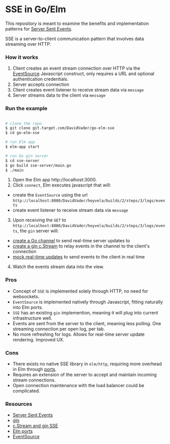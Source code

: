 # SSE in Go/Elm

This repository is meant to examine the benefits and implementation patterns for [Server Sent Events](https://medium.com/conectric-networks/a-look-at-server-sent-events-54a77f8d6ff7).

SSE is a server-to-client communication pattern that involves data streaming over HTTP. 

### How it works

1. Client creates an event stream connection over HTTP via the [EventSource](https://developer.mozilla.org/en-US/docs/Web/API/EventSource) Javascript construct, only requires a URL and optional authentication credentials.
1. Server accepts connection
1. Client creates event listener to receive stream data via `message`
1. Server streams data to the client via `message`

### Run the example

```bash

# clone the repo
$ git clone git.target.com/DavidVader/go-elm-sse
$ cd go-elm-sse

# run Elm app
$ elm-app start

# run Go gin server
$ cd sse-server
$ go build sse-server/main.go
$ ./main

```

1. Open the Elm app http://localhost:3000.
2. Click `connect`, Elm executes javascript that will: 
- create the `EventSource` using the url `http://localhost:8080/DavidVader/heyvela/builds/2/steps/3/logs/events`
- create event listener to receive stream data via `message`

3. Upon receiving the `GET` to `http://localhost:8080/DavidVader/heyvela/builds/2/steps/3/logs/events`, the `gin` server will:
- [create a Go channel](https://git.target.com/DavidVader/go-elm-sse/blob/master/sse-server/main.go#L44-L47) to send real-time server updates to
- [create a gin c.Stream](https://git.target.com/DavidVader/go-elm-sse/blob/master/sse-server/main.go#L67-L80) to relay events in the channel to the client's connection
- [mock real-time updates](https://git.target.com/DavidVader/go-elm-sse/blob/master/sse-server/main.go#L49-L65) to send events to the client in real time

4. Watch the events stream data into the view.

### Pros

- Concept of `SSE` is implemented solely through HTTP, no need for websockets.
- `EventSource` is implemented natively through Javascript, fitting naturally into Elm ports.
- `SSE` has an existing `gin` implemention, meaning it will plug into current infrastructure well. 
- Events are sent from the server to the client, meaning less polling. One streaming connection per open log, per tab.
- No more refreshing for logs. Allows for real-time server update rendering. Improved UX.

### Cons

- There exists no native SSE library in `elm/http`, requiring more overhead in Elm through [ports](https://guide.elm-lang.org/interop/ports.html).
- Requires an extension of the server to accept and maintain incoming stream connections.
- Open connection maintenance with the load balancer could be complicated.

### Resources

- [Server Sent Events](https://medium.com/conectric-networks/a-look-at-server-sent-events-54a77f8d6ff7)
- [gin](https://github.com/gin-gonic/gin)
- [c.Stream and gin SSE](https://stackoverflow.com/questions/44825244/how-to-write-a-stream-api-using-gin-gonic-server-in-golang-tried-c-stream-didnt)
- [Elm ports](https://guide.elm-lang.org/interop/ports.html)
- [EventSource](https://developer.mozilla.org/en-US/docs/Web/API/EventSource)
